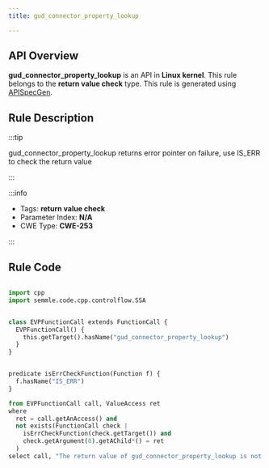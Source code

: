 ```yaml
---
title: gud_connector_property_lookup

---
```



## API Overview
**gud_connector_property_lookup** is an API in **Linux kernel**. This rule belongs to the **return value check** type. This rule is generated using [APISpecGen](../../tools/APISpecGen).
## Rule Description

:::tip

gud_connector_property_lookup returns error pointer on failure, use IS_ERR to check the return value

:::

:::info

- Tags: **return value check**
- Parameter Index: **N/A**
- CWE Type: **CWE-253**

:::

## Rule Code
```python

import cpp
import semmle.code.cpp.controlflow.SSA


class EVPFunctionCall extends FunctionCall {
  EVPFunctionCall() {
    this.getTarget().hasName("gud_connector_property_lookup")
  }
}


predicate isErrCheckFunction(Function f) {
  f.hasName("IS_ERR") 
}

from EVPFunctionCall call, ValueAccess ret
where
  ret = call.getAnAccess() and
  not exists(FunctionCall check |
    isErrCheckFunction(check.getTarget()) and
    check.getArgument(0).getAChild*() = ret
  )
select call, "The return value of gud_connector_property_lookup is not checked with IS_ERR."
    
```